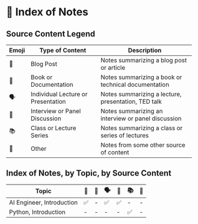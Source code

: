 # 📝 Index of Notes

## Source Content Legend
| Emoji | Type of Content | Description |
| -------- | -------- | -------- |
| 📄   | Blog Post   | Notes summarizing a blog post or article   |
| 📖   | Book or Documentation   | Notes summarizing a book or technical documentation   |
| 🗣️   | Individual Lecture or Presentation   | Notes summarizing a lecture, presentation, TED talk   |
| 👥   | Interview or Panel Discussion   | Notes summarizing an interview or panel discussion   |
| 📚   | Class or Lecture Series   | Notes summarizing a class or series of lectures   |
| 🤷   | Other   | Notes from some other source of content   |


## Index of Notes, by Topic, by Source Content
| Topic | 📄 | 📖 | 🗣️ | 👥 | 📚 | 🤷 |
| -------- | -------- | -------- | -------- | -------- | -------- | -------- |
| AI Engineer, Introduction   |  ✅  | - | ✅ | ✅ | - | - | 
| Python, Introduction | - | - | - | - | ✅ | - | 